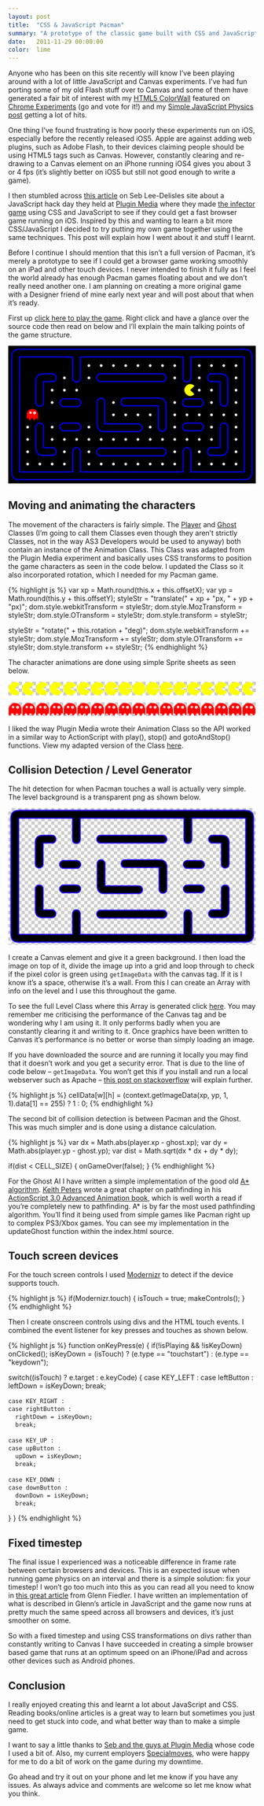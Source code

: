 ```yaml
---
layout: post
title:  "CSS & JavaScript Pacman"
summary: "A prototype of the classic game built with CSS and JavaScript"
date:   2011-11-29 00:00:00
color:  lime
---
```


Anyone who has been on this site recently will know I’ve been playing around with a lot of little JavaScript and Canvas experiments. I’ve had fun porting some of my old Flash stuff over to Canvas and some of them have generated a fair bit of interest with my [HTML5 ColorWall](http://flashmonkey.co.uk/html5/colorwall/) featured on [Chrome Experiments](http://www.chromeexperiments.com/detail/colorwall/) (go and vote for it!) and my [Simple JavaScript Physics post](http://minimalmonkey.com/simple-javascript-physics/) getting a lot of hits.

One thing I’ve found frustrating is how poorly these experiments run on iOS, especially before the recently released iOS5. Apple are against adding web plugins, such as Adobe Flash, to their devices claiming people should be using HTML5 tags such as Canvas. However, constantly clearing and re-drawing to a Canvas element on an iPhone running iOS4 gives you about 3 or 4 fps (it’s slightly better on iOS5 but still not good enough to write a game).

I then stumbled across [this article](http://sebleedelisle.com/2011/04/html5javascript-platform-game-optimised-for-ipad/) on Seb Lee-Delisles site about a JavaScript hack day they held at [Plugin Media](http://www.pluginmedia.net/) where they made [the infector game](http://www.pluginmedia.net/dev/infector/) using CSS and JavaScript to see if they could get a fast browser game running on iOS. Inspired by this and wanting to learn a bit more CSS/JavaScript I decided to try putting my own game together using the same techniques. This post will explain how I went about it and stuff I learnt.

Before I continue I should mention that this isn’t a full version of Pacman, it’s merely a prototype to see if I could get a browser game working smoothly on an iPad and other touch devices. I never intended to finish it fully as I feel the world already has enough Pacman games floating about and we don’t really need another one. I am planning on creating a more original game with a Designer friend of mine early next year and will post about that when it’s ready.

First up [click here to play the game](http://www.flashmonkey.co.uk/lab/pacman/). Right click and have a glance over the source code then read on below and I’ll explain the main talking points of the game structure.

![Screenshot of the game](/images/css-javascript-pacman/game.png)

## Moving and animating the characters

The movement of the characters is fairly simple. The [Player](http://www.flashmonkey.co.uk/lab/pacman/js/Player.js) and [Ghost](http://www.flashmonkey.co.uk/lab/pacman/js/Ghost.js) Classes (I’m going to call them Classes even though they aren’t strictly Classes, not in the way AS3 Developers would be used to anyway) both contain an instance of the Animation Class. This Class was adapted from the Plugin Media experiment and basically uses CSS transforms to position the game characters as seen in the code below. I updated the Class so it also incorporated rotation, which I needed for my Pacman game.

{% highlight js %}
var xp = Math.round(this.x + this.offsetX);
var yp = Math.round(this.y + this.offsetY);
styleStr = "translate(" + xp + "px, " + yp + "px)";
dom.style.webkitTransform = styleStr;
dom.style.MozTransform = styleStr;
dom.style.OTransform = styleStr;
dom.style.transform = styleStr;

styleStr = "rotate(" + this.rotation + "deg)";
dom.style.webkitTransform += styleStr;
dom.style.MozTransform += styleStr;
dom.style.OTransform += styleStr;
dom.style.transform += styleStr;
{% endhighlight %}

The character animations are done using simple Sprite sheets as seen below.

![Character sprite sheet](/images/css-javascript-pacman/assets.png)

I liked the way Plugin Media wrote their Animation Class so the API worked in a similar way to ActionScript with play(), stop() and gotoAndStop() functions. View my adapted version of the Class [here](http://www.flashmonkey.co.uk/lab/pacman/js/Animation.js).

## Collision Detection / Level Generator

The hit detection for when Pacman touches a wall is actually very simple. The level background is a transparent png as shown below.

![Level](/images/css-javascript-pacman/level.png)

I create a Canvas element and give it a green background. I then load the image on top of it, divide the image up into a grid and loop through to check if the pixel color is green using `getImageData` with the canvas tag. If it is I know it’s a space, otherwise it’s a wall. From this I can create an Array with info on the level and I use this throughout the game.

To see the full Level Class where this Array is generated click [here](http://www.flashmonkey.co.uk/lab/pacman/js/Level.js). You may remember me criticising the performance of the Canvas tag and be wondering why I am using it. It only performs badly when you are constantly clearing it and writing to it. Once graphics have been written to Canvas it’s performance is no better or worse than simply loading an image.

If you have downloaded the source and are running it locally you may find that it doesn’t work and you get a security error. That is due to the line of code below – `getImageData`. You won’t get this if you install and run a local webserver such as Apache – [this post on stackoverflow](http://stackoverflow.com/questions/358538/getimagedata-in-firefox-3-causing-ns-error-dom-security-err) will explain further.

{% highlight js %}
cellData[w][h] = (context.getImageData(xp, yp, 1, 1).data[1] == 255) ? 1 : 0;
{% endhighlight %}

The second bit of collision detection is between Pacman and the Ghost. This was much simpler and is done using a distance calculation.

{% highlight js %}
var dx = Math.abs(player.xp - ghost.xp);
var dy = Math.abs(player.yp - ghost.yp);
var dist = Math.sqrt(dx * dx + dy * dy);

if(dist < CELL_SIZE)
{
  onGameOver(false);
}
{% endhighlight %}

For the Ghost AI I have written a simple implementation of the good old [A* algorithm](http://en.wikipedia.org/wiki/A*_search_algorithm). [Keith Peters](http://www.bit-101.com/blog/) wrote a great chapter on pathfinding in his [ActionScript 3.0 Advanced Animation book](http://www.amazon.com/AdvancED-ActionScript-Animation-Keith-Peters/dp/1430216085/ref=pd_bxgy_b_img_b), which is well worth a read if you’re completely new to pathfinding. A* is by far the most used pathfinding algorithm. You’ll find it being used from simple games like Pacman right up to complex PS3/Xbox games. You can see my implementation in the updateGhost function within the index.html source.

## Touch screen devices

For the touch screen controls I used [Modernizr](http://www.modernizr.com/) to detect if the device supports touch.

{% highlight js %}
if(Modernizr.touch)
{
  isTouch = true;
  makeControls();
}
{% endhighlight %}

Then I create onscreen controls using divs and the HTML touch events. I combined the event listener for key presses and touches as shown below.

{% highlight js %}
function onKeyPress(e)
{
  if(!isPlaying && !isKeyDown) onClicked();
  isKeyDown = (isTouch) ? (e.type == "touchstart") : (e.type == "keydown");

  switch((isTouch) ? e.target : e.keyCode)
  {
    case KEY_LEFT :
    case leftButton :
      leftDown = isKeyDown;
      break;

    case KEY_RIGHT :
    case rightButton :
      rightDown = isKeyDown;
      break;

    case KEY_UP :
    case upButton :
      upDown = isKeyDown;
      break;

    case KEY_DOWN :
    case downButton :
      downDown = isKeyDown;
      break;
  }
}
{% endhighlight %}

## Fixed timestep

The final issue I experienced was a noticeable difference in frame rate between certain browsers and devices. This is an expected issue when running game physics on an interval and there is a simple solution: fix your timestep! I won’t go too much into this as you can read all you need to know in [this great article](http://gafferongames.com/game-physics/fix-your-timestep/) from Glenn Fiedler. I have written an implementation of what is described in Glenn’s article in JavaScript and the game now runs at pretty much the same speed across all browsers and devices, it’s just smoother on some.

So with a fixed timestep and using CSS transformations on divs rather than constantly writing to Canvas I have succeeded in creating a simple browser based game that runs at an optimum speed on an iPhone/iPad and across other devices such as Android phones.

## Conclusion

I really enjoyed creating this and learnt a lot about JavaScript and CSS. Reading books/online articles is a great way to learn but sometimes you just need to get stuck into code, and what better way than to make a simple game.

I want to say a little thanks to [Seb and the guys at Plugin Media](http://www.pluginmedia.net/) whose code I used a bit of. Also, my current employers [Specialmoves](http://specialmoves.com/), who were happy for me to do a bit of work on the game during my downtime.

Go ahead and try it out on your phone and let me know if you have any issues. As always advice and comments are welcome so let me know what you think.
